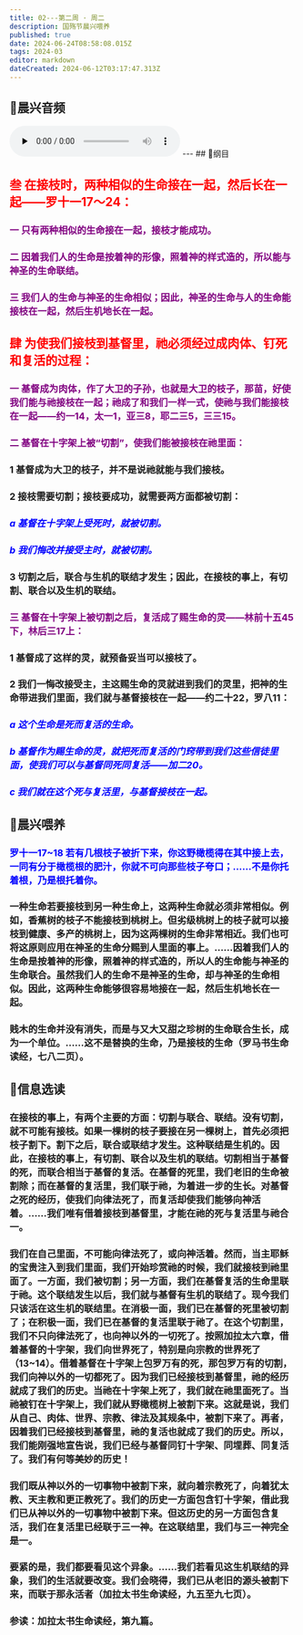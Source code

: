```yaml
---
title: 02---第二周 · 周二
description: 国殇节晨兴喂养
published: true
date: 2024-06-24T08:58:08.015Z
tags: 2024-03
editor: markdown
dateCreated: 2024-06-12T03:17:47.313Z
---
```


## 🎵晨兴音频
<audio id="audio" controls="" preload="none">
      <source id="mp3" src="/2024-03/week2/week2day2.mp3">
</audio>
---
## 📖纲目

## <font color=red>叁    在接枝时，两种相似的生命接在一起，然后长在一起——罗十一17～24：</font>

### <font color=purple>一    只有两种相似的生命接在一起，接枝才能成功。</font>

### <font color=purple>二    因着我们人的生命是按着神的形像，照着神的样式造的，所以能与神圣的生命联结。</font>

### <font color=purple>三    我们人的生命与神圣的生命相似；因此，神圣的生命与人的生命能接枝在一起，然后生机地长在一起。</font>

## <font color=red>肆    为使我们接枝到基督里，祂必须经过成肉体、钉死和复活的过程：</font>

### <font color=purple>一    基督成为肉体，作了大卫的子孙，也就是大卫的枝子，那苗，好使我们能与祂接枝在一起；祂成了和我们一样一式，使祂与我们能接枝在一起——约一14，太一1，亚三8，耶二三5，三三15。</font>

### <font color=purple>二    基督在十字架上被“切割”，使我们能被接枝在祂里面：</font>

### 1    基督成为大卫的枝子，并不是说祂就能与我们接枝。

### 2    接枝需要切割；接枝要成功，就需要两方面都被切割：

### <font color=blue>*a    基督在十字架上受死时，就被切割。*</font>

### <font color=blue>*b    我们悔改并接受主时，就被切割。*</font>

### 3    切割之后，联合与生机的联结才发生；因此，在接枝的事上，有切割、联合以及生机的联结。

### <font color=purple>三    基督在十字架上被切割之后，复活成了赐生命的灵——林前十五45下，林后三17上：</font>

### 1    基督成了这样的灵，就预备妥当可以接枝了。

### 2    我们一悔改接受主，主这赐生命的灵就进到我们的灵里，把神的生命带进我们里面，我们就与基督接枝在一起——约二十22，罗八11：

### <font color=blue>*a    这个生命是死而复活的生命。*</font>

### <font color=blue>*b    基督作为赐生命的灵，就把死而复活的门窍带到我们这些信徒里面，使我们可以与基督同死同复活——加二20。*</font>

### <font color=blue>*c    我们就在这个死与复活里，与基督接枝在一起。*</font>

## 📖晨兴喂养

### <font color=blue>罗十一17~18    若有几根枝子被折下来，你这野橄榄得在其中接上去，一同有分于橄榄根的肥汁，你就不可向那些枝子夸口；……不是你托着根，乃是根托着你。</font>

### 一种生命若要接枝到另一种生命上，这两种生命就必须非常相似。例如，香蕉树的枝子不能接枝到桃树上。但劣级桃树上的枝子就可以接枝到健康、多产的桃树上，因为这两棵树的生命非常相近。我们也可将这原则应用在神圣的生命分赐到人里面的事上。……因着我们人的生命是按着神的形像，照着神的样式造的，所以人的生命能与神圣的生命联合。虽然我们人的生命不是神圣的生命，却与神圣的生命相似。因此，这两种生命能够很容易地接在一起，然后生机地长在一起。

### 贱木的生命并没有消失，而是与又大又甜之珍树的生命联合生长，成为一个单位。……这不是替换的生命，乃是接枝的生命（罗马书生命读经，七八二页）。

## 📖信息选读

### 在接枝的事上，有两个主要的方面：切割与联合、联结。没有切割，就不可能有接枝。如果一棵树的枝子要接在另一棵树上，首先必须把枝子割下。割下之后，联合或联结才发生。这种联结是生机的。因此，在接枝的事上，有切割、联合以及生机的联结。切割相当于基督的死，而联合相当于基督的复活。在基督的死里，我们老旧的生命被割除；而在基督的复活里，我们联于祂，为着进一步的生长。对基督之死的经历，使我们向律法死了，而复活却使我们能够向神活着。……我们唯有借着接枝到基督里，才能在祂的死与复活里与祂合一。

### 我们在自己里面，不可能向律法死了，或向神活着。然而，当主耶稣的宝贵注入到我们里面，我们开始珍赏祂的时候，我们就接枝到祂里面了。一方面，我们被切割；另一方面，我们在基督复活的生命里联于祂。这个联结发生以后，我们就与基督有生机的联结了。现今我们只该活在这生机的联结里。在消极一面，我们已在基督的死里被切割了；在积极一面，我们已在基督的复活里联于祂了。在这个切割里，我们不只向律法死了，也向神以外的一切死了。按照加拉太六章，借着基督的十字架，我们向世界死了，特别是向宗教的世界死了（13~14）。借着基督在十字架上包罗万有的死，那包罗万有的切割，我们向神以外的一切都死了。因为我们已经接枝到基督里，祂的经历就成了我们的历史。当祂在十字架上死了，我们就在祂里面死了。当祂被钉在十字架上，我们就从野橄榄树上被割下来。这就是说，我们从自己、肉体、世界、宗教、律法及其规条中，被割下来了。再者，因着我们已经接枝到基督里，祂的复活也就成了我们的历史。所以，我们能刚强地宣告说，我们已经与基督同钉十字架、同埋葬、同复活了。我们有何等美妙的历史！

### 我们既从神以外的一切事物中被割下来，就向着宗教死了，向着犹太教、天主教和更正教死了。我们的历史一方面包含钉十字架，借此我们已从神以外的一切事物中被割下来。但这历史的另一方面包含复活，我们在复活里已经联于三一神。在这联结里，我们与三一神完全是一。

### 要紧的是，我们都要看见这个异象。……我们若看见这生机联结的异象，我们的生活就要改变。我们会晓得，我们已从老旧的源头被割下来，而联于那永活者（加拉太书生命读经，九五至九七页）。

### 参读：加拉太书生命读经，第九篇。
<!-- Google tag (gtag.js) -->
<script async src="https://www.googletagmanager.com/gtag/js?id=G-1P8709Z16T"></script>
<script>
  window.dataLayer = window.dataLayer || [];
  function gtag(){dataLayer.push(arguments);}
  gtag('js', new Date());

  gtag('config', 'G-1P8709Z16T');
</script>